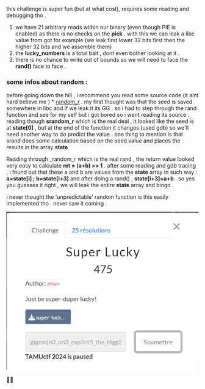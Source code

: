 this challenge is super fun (but at what cost), requires some reading and debugging tho  . 


1. we have 21 arbitrary reads within our binary (even though PIE is enabled) as there is no checks on the **pick** . with this we can leak a libc value from got for example (we leak first lower 32 bits first then the higher 32 bits and we assemble them)
2. the **lucky_numbers** is a total bait , dont even bother looking at it . 
3. there is no chance to write out of bounds so we will need to face the **rand()** face to face . 


### some infos about random : 
before going down the hill , i recommend you read some source code (it aint hard believe me ) * [random_r](https://github.com/lattera/glibc/blob/master/stdlib/random_r.c) .
my first thought was that the seed is saved somewhere in libc and if we leak it its GG . so i had to step through the rand function and see for my self but i got bored so i went reading its source . reading though **srandom_r** which is the real deal , it looked like the seed is at **state[0]** , but at the end of the function it changes (used gdb) so we'll need another way to do predict the value  . one thing to mention is that srand does some calculation based on the seed value and places the results in the array **state**

Reading through _random_r which is the real rand , the return value looked very easy to calculate **ret = (a+b) >> 1** . after some reading and gdb tracing , i found out that these a and b are values from the **state** array in such way : **a=state[i] ; b=state[i+3]** and after doing a 
rand() , **state[i+3]=a+b** . so yes you guesses it right , we will leak the entire **state** array and bingo . 

i never thought the 'unpredictable' random function is this easily implemented tho . never saw it coming .

![flag](./flag.png)

🥲🥲
